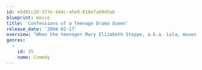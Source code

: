 ```yaml
---
id: e5d01c28-377e-4d4c-a5e9-810e7a89d5ab
blueprint: movie
title: 'Confessions of a Teenage Drama Queen'
release_date: '2004-02-17'
overview: "When the teenager Mary Elizabeth Steppe, a.k.a. Lola, moves with her mother and two younger twin sisters from New York to the suburb of Dellwood, New Jersey, she has the feeling that her cultural and entertaining world ended. While in school, the displaced Lola becomes close friend of the unpopular Ella, who is also a great fan of the her favorite rock band Sidarthur. However, the most popular girl in the school, Carla Santini, disputes the lead role in an adaptation of Pygmalion with Lola and also the leadership of their mates. When the last concert of Sidarthur is sold-out, Lola plans with Ella to travel to New York and buy the tickets from scalpers. However, the girls get into trouble while helping the lead singer and Lola's idol Stu Wolf, changing their lives forever."
genres:
  -
    id: 35
    name: Comedy
---
```

